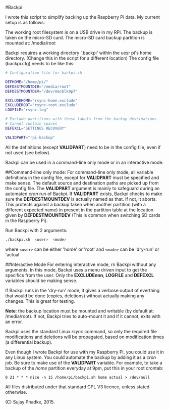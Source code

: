 #Backpi

I wrote this script to simplify backing up the Raspberry Pi data. 
My current setup is as follows:

The working root filesystem is on a USB drive in my RPi.
The backup is taken on the micro-SD card.
The micro-SD card backup partition is mounted at:
 /media/root
 
 Backpi requires a working directory '.backpi' within the uesr pi's home directory.
 (Change this in the script for a different location)
 The config file (backpi.cfg) needs to be like this:
 ```bash
# Configuration file for backpi.sh

DEFHOME="/home/pi/"
DEFDESTMOUNTDIR="/media/root"
DEFDESTMOUNTDEV="/dev/mmcblk0p7"

EXCLUDEHOME="rsync-home.exclude"
EXCLUDEROOT="rsync-root.exclude"
LOGFILE="rsync.log"

# Exclude partitions with these labels from the backup destinations
# Cannot contain spaces
DEFEXCL="SETTINGS RECOVERY"

VALIDPART="rpi-backup"
```
All the definitions (except **VALIDPART**) need to be in the config file, even if not used (see below).

Backpi can be used in a command-line only mode or in an interactive mode.

##Command-line only mode:
For command-line only mode, all variable definitions in the config file, except for **VALIDPART**
must be specified and make sense. The default source and destination paths are picked up from the config file. 
The **VALIDPART** argument is mainly to safeguard during an automated *cron* run of Backpi. If **VALIDPART** exists,
Backpi checks to make sure the **DEFDESTMOUNTDEV** is actually named as that. If not, it aborts. This protects against a
backup taken when another partition (with a different expected name) in present in the partition table at the location
given by **DEFDESTMOUNTDEV** (This is common when switching SD cards in the Raspberry Pi).

Run Backpi with 2 arguments:
```bash
./backpi.sh  <user>  <mode>
```
where `<user>` can be either 'home' or 'root' and
`<mode>` can be 'dry-run' or 'actual'

##Interactive Mode
For entering interactive mode, rn Backpi without any arguments. In this mode, Backpi uses a menu driven input to get the specifics from the user. Only the **EXCLUDEnnn**, **LOGFILE** and **DEFEXCL** variables should be making sense.

If Backpi runs in the 'dry-run' mode, it gives a verbose output of everthing that would be done 
(copies, deletions) without actually making any changes. This is great for testing.
  
**Note**: the backup location must be mounted and writable (by default at: /media/root).
If not, Backpi tries to auto-mount it and if it cannot, exits with an error. 

Backpi uses the standard Linux *rsync* command, so only the required file modifications 
and deletions will be propagated, based on modification times (a differential backup).

Even though I wrote Backpi for use with my Raspberry Pi, you could use it in any Linux system.
You could automate the backup by adding it as a *cron* job. Be sure to make use of the **VALIDPART** variable.
For example, to take a backup of the *home* partition everyday at 9pm, put this in your root crontab:
```
0 21 * * * nice -n 15 /home/pi/backpi.sh home actual > /dev/null
```
All files distributed under that standard GPL V3 licence, unless stated otherwise.

(C) Sujay Phadke, 2015.
